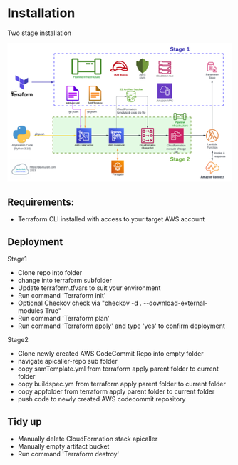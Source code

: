 # Installation  

Two stage installation

![Overview](AWS_CICD_pipeline.png)


## Requirements:
- Terraform CLI installed with access to your target AWS account

## Deployment
Stage1
- Clone repo into folder
- change into terraform subfolder
- Update terraform.tfvars to suit your environment
- Run command 'Terraform init'
- Optional Checkov check via  "checkov -d . --download-external-modules True"
- Run command 'Terraform plan' 
- Run command 'Terraform apply' and type 'yes' to confirm deployment

Stage2
- Clone newly created AWS CodeCommit Repo into empty folder
- navigate  apicaller-repo sub folder
- copy samTemplate.yml from terraform apply parent folder to current folder
- copy buildspec.ym from terraform apply parent folder to current folder
- copy appfolder from terraform apply parent folder to current folder
- push code to newly created AWS codecommit repository


## Tidy up
- Manually delete CloudFormation stack apicaller
- Manually empty artifact bucket
- Run command 'Terraform destroy'
 
